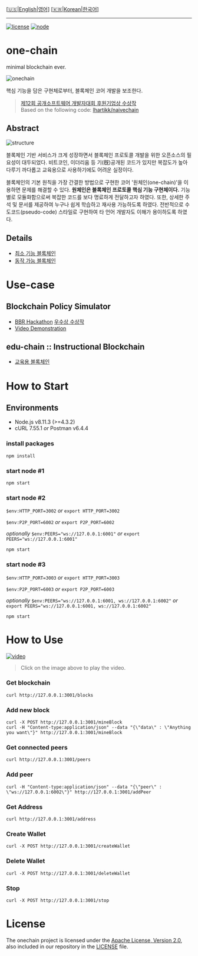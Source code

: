 [[:us:|English|영어]](https://github.com/twodude/onechain/blob/master/README.md)
[[:kr:|Korean|한국어]](https://github.com/twodude/onechain/tree/Korean)

---

[![license](https://img.shields.io/badge/license-Apache%202.0-blue.svg)](https://opensource.org/licenses/Apache-2.0)
[![node](https://img.shields.io/badge/node-%3E%3D4.3.2-yellow.svg)](https://nodejs.org/en/)   

# one-chain
minimal blockchain ever.   

![onechain](https://github.com/twodude/onechain/blob/master/images/icon.png)

핵심 기능을 담은 구현체로부터, 블록체인 코어 개발을 보조한다.   
> [제12회 공개소프트웨어 개발자대회 후원기업상 수상작](https://project.oss.kr)   
> Based on the following code: [lhartikk/naivechain](https://github.com/lhartikk/naivechain)   

## Abstract
![structure](https://github.com/twodude/onechain/blob/master/images/structure.png)

블록체인 기반 서비스가 크게 성장하면서 블록체인 프로토콜 개발을 위한 오픈소스의 필요성이 대두되었다.
비트코인, 이더리움 등 기(旣)공개된 코드가 있지만 복잡도가 높아 다루기 까다롭고 교육용으로 사용하기에도 어려운 실정이다.   

블록체인의 기본 원칙을 가장 간결한 방법으로 구현한 코어 '원체인(one-chain)'을 이용하면 문제를 해결할 수 있다.
**원체인은 블록체인 프로토콜 핵심 기능 구현체이다.**
기능별로 모듈화함으로써 복잡한 코드를 보다 명료하게 전달하고자 하였다.
또한, 상세한 주석 및 문서를 제공하여 누구나 쉽게 학습하고 재사용 가능하도록 하였다.
전반적으로 수도코드(pseudo-code) 스타일로 구현하여 타 언어 개발자도 이해가 용이하도록 하였다.   

## Details
- [최소 기능 블록체인](https://github.com/JOYUJEONG/onechain/blob/master/1_minimal/README.md)   
- [동작 가능 블록체인](https://github.com/JOYUJEONG/onechain/blob/master/2_drivable/README.md)   

# Use-case

## Blockchain Policy Simulator
- [BBR Hackathon](http://www.breview.kr)
[우수상 수상작](http://decenter.sedaily.com/NewsView/1S639FV540)    
- [Video Demonstration](https://www.youtube.com/watch?v=aFcnPziT4FE)    

## edu-chain :: Instructional Blockchain
- [교육용 블록체인](https://github.com/twodude/educhain)   

# How to Start

## Environments
- Node.js v8.11.3 (>=4.3.2)
- cURL 7.55.1 *or* Postman v6.4.4

### install packages
```
npm install
```

### start node #1
```
npm start
```

### start node #2
```$env:HTTP_PORT=3002```
*or*
```export HTTP_PORT=3002```

```$env:P2P_PORT=6002```
*or*
```export P2P_PORT=6002```

*optionally*
```$env:PEERS="ws://127.0.0.1:6001"```
*or*
```export PEERS="ws://127.0.0.1:6001"```

```
npm start
```

### start node #3
```$env:HTTP_PORT=3003```
*or*
```export HTTP_PORT=3003```

```$env:P2P_PORT=6003```
*or*
```export P2P_PORT=6003```

*optionally*
```$env:PEERS="ws://127.0.0.1:6001, ws://127.0.0.1:6002"```
*or*
```export PEERS="ws://127.0.0.1:6001, ws://127.0.0.1:6002"```

```
npm start
```

# How to Use
[![video](http://img.youtube.com/vi/NgkADMy8j6Y/0.jpg)](https://www.youtube.com/watch?v=NgkADMy8j6Y)   
> Click on the image above to play the video.

### Get blockchain
```
curl http://127.0.0.1:3001/blocks
```

### Add new block
```
curl -X POST http://127.0.0.1:3001/mineBlock
curl -H "Content-type:application/json" --data "{\"data\" : \"Anything you want\"}" http://127.0.0.1:3001/mineBlock
```

### Get connected peers
```
curl http://127.0.0.1:3001/peers
```

### Add peer
```
curl -H "Content-type:application/json" --data "{\"peer\" : \"ws://127.0.0.1:6002\"}" http://127.0.0.1:3001/addPeer
```

### Get Address
```
curl http://127.0.0.1:3001/address
```

### Create Wallet
```
curl -X POST http://127.0.0.1:3001/createWallet
```

### Delete Wallet
```
curl -X POST http://127.0.0.1:3001/deleteWallet
```

### Stop
```
curl -X POST http://127.0.0.1:3001/stop
```

# License
The onechain project is licensed under the [Apache License, Version 2.0](https://opensource.org/licenses/Apache-2.0), also included in our repository in the [LICENSE](https://github.com/JOYUJEONG/onechain/blob/master/LICENSE) file.
